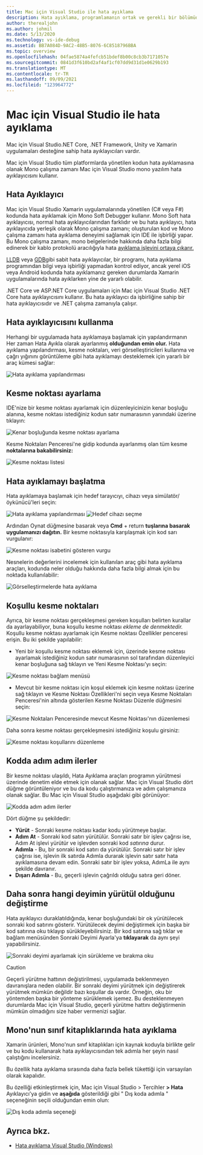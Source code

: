 ```yaml
---
title: Mac için Visual Studio ile hata ayıklama
description: Hata ayıklama, programlamanın ortak ve gerekli bir bölümüdür. Olgun bir IDE olarak, Mac için Visual Studio ayıklamayı kolaylaştıran bir özellik paketi içerir. Güvenli hata ayıklamadan veri görselleştirmeye kadar bu makalede, hata ayıklamanın tüm potansiyelinin nasıl Mac için Visual Studio.
author: therealjohn
ms.author: johmil
ms.date: 5/13/2020
ms.technology: vs-ide-debug
ms.assetid: BB7A084D-9AC2-48B5-8076-6C8518796BBA
ms.topic: overview
ms.openlocfilehash: 04fae5874a4fefcb51bdef8b00c8cb3b7171057e
ms.sourcegitcommit: 0841d3f610bd2af4af1cf07dd9d31d1e0629b193
ms.translationtype: MT
ms.contentlocale: tr-TR
ms.lasthandoff: 09/09/2021
ms.locfileid: "123964772"
---
```

# <a name="debugging-with-visual-studio-for-mac"></a>Mac için Visual Studio ile hata ayıklama

Mac için Visual Studio.NET Core, .NET Framework, Unity ve Xamarin uygulamaları desteğine sahip hata ayıklayıcıları vardır.

Mac için Visual Studio tüm platformlarda [](https://www.mono-project.com/docs/advanced/runtime/docs/soft-debugger/)yönetilen kodun hata ayıklamasına olanak Mono çalışma zamanı Mac için Visual Studio mono yazılım hata ayıklayıcısını kullanır.

## <a name="the-debugger"></a>Hata Ayıklayıcı

Mac için Visual Studio Xamarin uygulamalarında yönetilen (C# veya F#) kodunda hata ayıklamak için Mono Soft Debugger kullanır. Mono Soft hata ayıklayıcısı, normal hata ayıklayıcılarından farklıdır ve bu hata ayıklayıcı, hata ayıklayıcıda yerleşik olarak Mono çalışma zamanı; oluşturulan kod ve Mono çalışma zamanı hata ayıklama deneyimi sağlamak için IDE ile işbirliği yapar. Bu Mono çalışma zamanı, mono belgelerinde hakkında daha fazla bilgi edinerek bir kablo protokolü aracılığıyla hata [ayıklama işlevini ortaya çıkarır.](https://www.mono-project.com/docs/advanced/runtime/docs/soft-debugger-wire-format/)

[LLDB]( http://lldb.llvm.org/index.html) veya [GDB]( https://www.gnu.org/software/gdb/)gibi sabit hata ayıklayıcılar, bir programı, hata ayıklama programından bilgi veya işbirliği yapmadan kontrol ediyor, ancak yerel iOS veya Android kodunda hata ayıklamanız gereken durumlarda Xamarin uygulamalarında hata ayıklarken yine de yararlı olabilir.

.NET Core ve ASP.NET Core uygulamaları için Mac için Visual Studio .NET Core hata ayıklayıcısını kullanır. Bu hata ayıklayıcı da işbirliğine sahip bir hata ayıklayıcısıdır ve .NET çalışma zamanıyla çalışır.

## <a name="using-the-debugger"></a>Hata ayıklayıcısını kullanma

Herhangi bir uygulamada hata ayıklamaya başlamak için yapılandırmanın Her zaman Hata Ayıkla olarak ayarlanmış **olduğundan emin olur.** Hata ayıklama yapılandırması, kesme noktaları, veri görselleştiricileri kullanma ve çağrı yığınını görüntüleme gibi hata ayıklamayı desteklemek için yararlı bir araç kümesi sağlar:

![Hata ayıklama yapılandırması](media/debugging-image_0.png)

## <a name="setting-a-breakpoint"></a>Kesme noktası ayarlama

IDE'nize bir kesme noktası ayarlamak için düzenleyicinizin kenar boşluğu alanına, kesme noktası istediğiniz kodun satır numarasının yanındaki üzerine tıklayın:

![Kenar boşluğunda kesme noktası ayarlama](media/debugging-image0.png)

Kesme Noktaları Penceresi'ne gidip kodunda ayarlanmış olan tüm kesme **noktalarına bakabilirsiniz:**

![Kesme noktası listesi](media/debugging-image0a.png)

## <a name="start-debugging"></a>Hata ayıklamayı başlatma

Hata ayıklamaya başlamak için hedef tarayıcıyı, cihazı veya simülatör/öykünücü'leri seçin:

![Hata ayıklama yapılandırması ](media/debugging-image_0.png)
 ![ Hedef cihazı seçme](media/debugging-image1.png)

Ardından Oynat düğmesine basarak veya **Cmd** + return **tuşlarına basarak uygulamanızı dağıtın.** Bir kesme noktasıyla karşılaşmak için kod sarı vurgulanır:

![Kesme noktası isabetini gösteren vurgu](media/debugging-image2.png)

Nesnelerin değerlerini incelemek için kullanılan araç gibi hata ayıklama araçları, kodunda neler olduğu hakkında daha fazla bilgi almak için bu noktada kullanılabilir:

![Görselleştirmelerde hata ayıklama](media/debugging-image3.png)

## <a name="conditional-breakpoints"></a>Koşullu kesme noktaları

Ayrıca, bir kesme noktası gerçekleşmesi gereken koşulları belirten kurallar da ayarlayabiliyor, buna koşullu kesme noktası *ekleme de denmektedir.* Koşullu kesme noktası ayarlamak için Kesme noktası Özellikler penceresi erişin. Bu iki şekilde yapılabilir:

* Yeni bir koşullu kesme noktası eklemek için, üzerinde kesme noktası ayarlamak istediğiniz kodun satır numarasının sol tarafından düzenleyici kenar boşluğuna sağ tıklayın ve Yeni Kesme Noktası'yı seçin:

 ![Kesme noktası bağlam menüsü](media/debugging-image4.png)

* Mevcut bir kesme noktası için koşul eklemek için kesme noktası üzerine sağ tıklayın ve Kesme Noktası Özellikleri'ni seçin veya Kesme Noktaları Penceresi'nin altında gösterilen Kesme Noktası Düzenle düğmesini seçin:

 ![Kesme Noktaları Penceresinde mevcut Kesme Noktası'nın düzenlemesi](media/debugging-image5.png)

Daha sonra kesme noktası gerçekleşmesini istediğiniz koşulu girsiniz:

 ![Kesme noktası koşullarını düzenleme](media/debugging-image6.png)

## <a name="stepping-through-code"></a>Kodda adım adım ilerler

Bir kesme noktası ulaşıldı, Hata Ayıklama araçları programın yürütmesi üzerinde denetim elde etmek için olanak sağlar. Mac için Visual Studio dört düğme görüntüleniyor ve bu da kodu çalıştırmanıza ve adım çalışmanıza olanak sağlar. Bu Mac için Visual Studio aşağıdaki gibi görünüyor:

 ![Kodda adım adım ilerler](media/debugging-image7.png)

Dört düğme şu şekildedir:

* **Yürüt** - Sonraki kesme noktası kadar kodu yürütmeye başlar.
* **Adım At** - Sonraki kod satırı yürütülür. Sonraki satır bir işlev çağrısı ise, Adım At işlevi yürütür ve işlevden sonraki kod *satırına* durur.
* **Adımla** - Bu, bir sonraki kod satırı da yürütülür. Sonraki satır bir işlev çağrısı ise, işlevin ilk satırda Adımla durarak işlevin satır satır hata ayıklamasına devam edin. Sonraki satır bir işlev yoksa, AdımLa ile aynı şekilde davranır.
* **Dışarı Adımla** - Bu, geçerli işlevin çağrıldı olduğu satıra geri döner.

## <a name="change-which-statement-is-executed-next"></a>Daha sonra hangi deyimin yürütül olduğunu değiştirme

Hata ayıklayıcı duraklatıldığında, kenar boşluğundaki bir ok yürütülecek sonraki kod satırını gösterir. Yürütülecek deyimi değiştirmek için başka bir kod satırına oku tıklayıp sürükleyebilirsiniz. Bir kod satırına sağ tıklar ve bağlam menüsünden Sonraki Deyimi Ayarla'ya **tıklayarak** da aynı şeyi yapabilirsiniz.

![Sonraki deyimi ayarlamak için sürükleme ve bırakma oku](media/debugger-drag-setnextstatement.gif)

> [!CAUTION]
> Geçerli yürütme hattının değiştirilmesi, uygulamada beklenmeyen davranışlara neden olabilir. Bir sonraki deyimi yürütmek için değiştirerek yürütmek mümkün değildir bazı koşullar da vardır. Örneğin, oku bir yöntemden başka bir yönteme sürüklemek işemez. Bu desteklenmeyen durumlarda Mac için Visual Studio, geçerli yürütme hattını değiştirmenin mümkün olmadığını size haber vermenizi sağlar. 

## <a name="debugging-monos-class-libraries"></a>Mono'nun sınıf kitaplıklarında hata ayıklama

Xamarin ürünleri, Mono'nun sınıf kitaplıkları için kaynak koduyla birlikte gelir ve bu kodu kullanarak hata ayıklayıcısından tek adımla her şeyin nasıl çalıştığını incelersiniz.

Bu özellik hata ayıklama sırasında daha fazla bellek tükettiği için varsayılan olarak kapalıdır.

Bu özelliği etkinleştirmek için, Mac için Visual Studio > Tercihler **> Hata** Ayıklayıcı'ya gidin ve **aşağıda** gösterildiği gibi " Dış koda adımla " seçeneğinin seçili olduğundan emin olun:

![Dış koda adımla seçeneği](media/debugging-image8.png)

## <a name="see-also"></a>Ayrıca bkz.

- [Hata ayıklama Visual Studio (Windows)](/visualstudio/debugger/)

